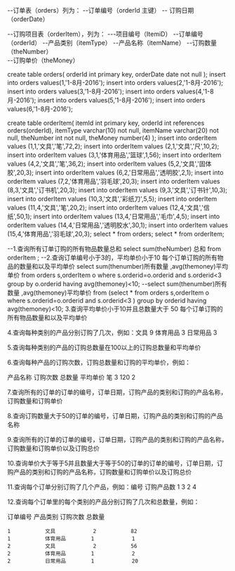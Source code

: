 ﻿--订单表（orders）列为：
--订单编号（orderId 主键）
-- 订购日期（orderDate）

--订购项目表（orderItem），列为：
---项目编号（ItemiD）
--订单编号（orderId）
--产品类别（itemType）
--产品名称（itemName）
 --订购数量（theNumber）  
 --订购单价（theMoney）
 
 create table orders(
 orderId int primary key,
 orderDate date not null
 );
insert into orders values(1,'1-8月-2016');
insert into orders values(2,'1-8月-2016');
insert into orders values(3,'1-8月-2016');
insert into orders values(4,'1-8月-2016');
insert into orders values(5,'1-8月-2016');
insert into orders values(6,'1-8月-2016');

create table orderItem(
itemId int primary key,
orderId int references orders(orderId),
itemType varchar(10) not null,
itemName varchar(20) not null,
theNumber int not null,
theMoney number(4)
);
insert into orderItem values (1,1,'文具','笔',72,2);
insert into orderItem values (2,1,'文具','尺',10,2);
insert into orderItem values (3,1,'体育用品','篮球',1,56);
insert into orderItem values (4,2,'文具','笔',36,2);
insert into orderItem values (5,2,'文具','固体胶',20,3);
insert into orderItem values (6,2,'日常用品','透明胶',2,1);
insert into orderItem values (7,2,'体育用品','羽毛球',20,3);
insert into orderItem values (8,3,'文具','订书机',20,3);
insert into orderItem values (9,3,'文具','订书针',10,3);
insert into orderItem values (10,3,'文具','彩纸刀',5,5);
insert into orderItem values (11,4,'文具','笔',20,2);
insert into orderItem values (12,4,'文具','信纸',50,1);
insert into orderItem values (13,4,'日常用品','毛巾',4,5);
insert into orderItem values (14,4,'日常用品','透明胶水',30,1);
insert into orderItem values (15,4,'体育用品','羽毛球',20,3);
select * from orders;
select * from orderItem;


--1.查询所有订单订购的所有物品数量总和
select sum(theNumber)  总和 from  orderItem ;
--2.查询订单编号小于3的，平均单价小于10 每个订单订购的所有物品的数量和以及平均单价
select sum(thenumber)所有数量 ,avg(themoney)平均单价  from orders s,orderItem o where s.orderid=o.orderid and  s.orderid<3  group by o.orderid having avg(themoney)<10;
--select sum(thenumber)所有数量 ,avg(themoney)平均单价   from  (select  *  from orders s,orderItem o where s.orderid=o.orderid and  s.orderid<3 ) group by orderid having avg(themoney)<10;
3.查询平均单价小于10并且总数量大于 50 每个订单订购的所有物品数量和以及平均单价

4.查询每种类别的产品分别订购了几次，例如：文具      9
                                          体育用品  3
                                          日常用品  3

5.查询每种类别的产品的订购总数量在100以上的订购总数量和平均单价

6.查询每种产品的订购次数，订购总数量和订购的平均单价，例如：

  产品名称   订购次数  总数量   平均单价 
    笔           3       120       2


7.查询所有的订单的订单的编号，订单日期，订购产品的类别和订购的产品名称，订购数量和订购单价

8.查询订购数量大于50的订单的编号，订单日期，订购产品的类别和订购的产品名称

9.查询所有的订单的订单的编号，订单日期，订购产品的类别和订购的产品名称，订购数量和订购单价以及订购总价

10.查询单价大于等于5并且数量大于等于50的订单的订单的编号，订单日期，订购产品的类别和订购的产品名称，订购数量和订购单价以及订购总价

11.查询每个订单分别订购了几个产品，例如：编号   订购产品数
                                          1        3
                                          2        4

12.查询每个订单里的每个类别的产品分别订购了几次和总数量，例如：

 订单编号       产品类别     订购次数     总数量

    1           文具            2           82
    1           体育用品        1            1
    2           文具            2           56
    2           体育用品        1            2
    2           日常用品        1            20